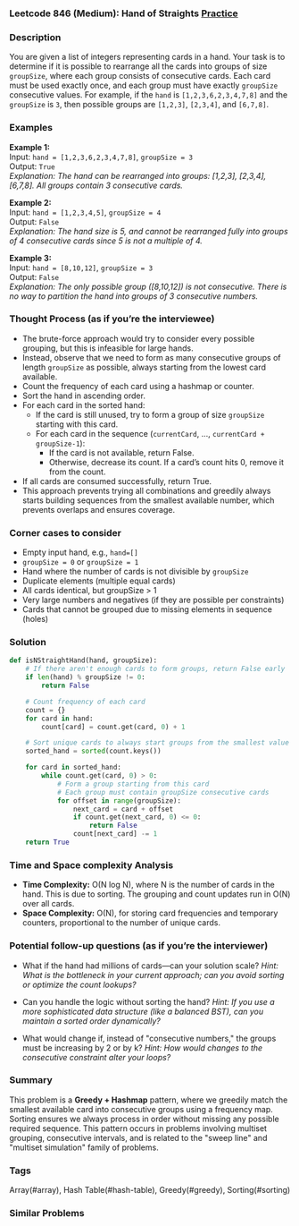 ### Leetcode 846 (Medium): Hand of Straights [Practice](https://leetcode.com/problems/hand-of-straights)

### Description  
You are given a list of integers representing cards in a hand. Your task is to determine if it is possible to rearrange all the cards into groups of size `groupSize`, where each group consists of consecutive cards. Each card must be used exactly once, and each group must have exactly `groupSize` consecutive values. For example, if the `hand` is `[1,2,3,6,2,3,4,7,8]` and the `groupSize` is `3`, then possible groups are `[1,2,3]`, `[2,3,4]`, and `[6,7,8]`.

### Examples  

**Example 1:**  
Input: `hand = [1,2,3,6,2,3,4,7,8]`, `groupSize = 3`  
Output: `True`  
*Explanation: The hand can be rearranged into groups: [1,2,3], [2,3,4], [6,7,8]. All groups contain 3 consecutive cards.*

**Example 2:**  
Input: `hand = [1,2,3,4,5]`, `groupSize = 4`  
Output: `False`  
*Explanation: The hand size is 5, and cannot be rearranged fully into groups of 4 consecutive cards since 5 is not a multiple of 4.*

**Example 3:**  
Input: `hand = [8,10,12]`, `groupSize = 3`  
Output: `False`  
*Explanation: The only possible group ([8,10,12]) is not consecutive. There is no way to partition the hand into groups of 3 consecutive numbers.*

### Thought Process (as if you’re the interviewee)  
- The brute-force approach would try to consider every possible grouping, but this is infeasible for large hands.
- Instead, observe that we need to form as many consecutive groups of length `groupSize` as possible, always starting from the lowest card available.
- Count the frequency of each card using a hashmap or counter.
- Sort the hand in ascending order.
- For each card in the sorted hand:
  - If the card is still unused, try to form a group of size `groupSize` starting with this card.
  - For each card in the sequence (`currentCard`, ..., `currentCard + groupSize-1`):
    - If the card is not available, return False.
    - Otherwise, decrease its count. If a card’s count hits 0, remove it from the count.
- If all cards are consumed successfully, return True.
- This approach prevents trying all combinations and greedily always starts building sequences from the smallest available number, which prevents overlaps and ensures coverage.

### Corner cases to consider  
- Empty input hand, e.g., `hand=[]`
- `groupSize = 0` or `groupSize = 1`
- Hand where the number of cards is not divisible by `groupSize`
- Duplicate elements (multiple equal cards)
- All cards identical, but groupSize > 1
- Very large numbers and negatives (if they are possible per constraints)
- Cards that cannot be grouped due to missing elements in sequence (holes)

### Solution

```python
def isNStraightHand(hand, groupSize):
    # If there aren't enough cards to form groups, return False early
    if len(hand) % groupSize != 0:
        return False

    # Count frequency of each card
    count = {}
    for card in hand:
        count[card] = count.get(card, 0) + 1

    # Sort unique cards to always start groups from the smallest value
    sorted_hand = sorted(count.keys())

    for card in sorted_hand:
        while count.get(card, 0) > 0:
            # Form a group starting from this card
            # Each group must contain groupSize consecutive cards
            for offset in range(groupSize):
                next_card = card + offset
                if count.get(next_card, 0) <= 0:
                    return False
                count[next_card] -= 1
    return True
```

### Time and Space complexity Analysis  

- **Time Complexity:** O(N log N), where N is the number of cards in the hand. This is due to sorting. The grouping and count updates run in O(N) over all cards.
- **Space Complexity:** O(N), for storing card frequencies and temporary counters, proportional to the number of unique cards.

### Potential follow-up questions (as if you’re the interviewer)  

- What if the hand had millions of cards—can your solution scale?
  *Hint: What is the bottleneck in your current approach; can you avoid sorting or optimize the count lookups?*

- Can you handle the logic without sorting the hand?
  *Hint: If you use a more sophisticated data structure (like a balanced BST), can you maintain a sorted order dynamically?*

- What would change if, instead of "consecutive numbers," the groups must be increasing by 2 or by k?
  *Hint: How would changes to the consecutive constraint alter your loops?*

### Summary
This problem is a **Greedy + Hashmap** pattern, where we greedily match the smallest available card into consecutive groups using a frequency map. Sorting ensures we always process in order without missing any possible required sequence. This pattern occurs in problems involving multiset grouping, consecutive intervals, and is related to the "sweep line" and "multiset simulation" family of problems.

### Tags
Array(#array), Hash Table(#hash-table), Greedy(#greedy), Sorting(#sorting)

### Similar Problems
